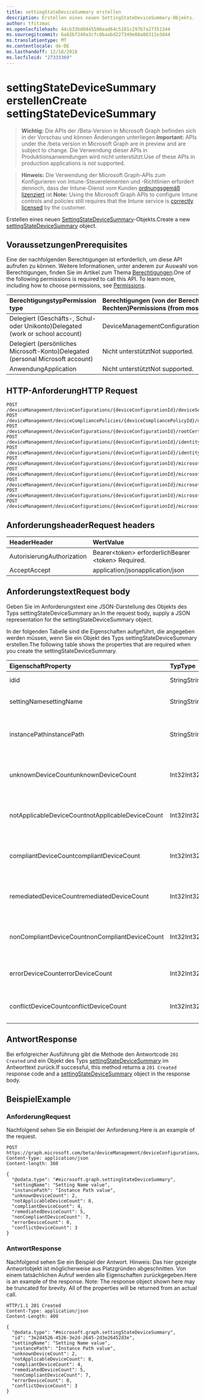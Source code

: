```yaml
---
title: settingStateDeviceSummary erstellen
description: Erstellen eines neuen SettingStateDeviceSummary-Objekts.
author: tfitzmac
ms.openlocfilehash: 44cb33bd0445586ead64c5101c297b7a27351344
ms.sourcegitcommit: 6a82bf240a3cfc0baabd227349e08a08311e3d44
ms.translationtype: MT
ms.contentlocale: de-DE
ms.lasthandoff: 12/18/2018
ms.locfileid: "27333369"
---
```

# <a name="create-settingstatedevicesummary"></a><span data-ttu-id="9071e-103">settingStateDeviceSummary erstellen</span><span class="sxs-lookup"><span data-stu-id="9071e-103">Create settingStateDeviceSummary</span></span>

> <span data-ttu-id="9071e-104">**Wichtig:** Die APIs der /Beta-Version in Microsoft Graph befinden sich in der Vorschau und können Änderungen unterliegen.</span><span class="sxs-lookup"><span data-stu-id="9071e-104">**Important:** APIs under the /beta version in Microsoft Graph are in preview and are subject to change.</span></span> <span data-ttu-id="9071e-105">Die Verwendung dieser APIs in Produktionsanwendungen wird nicht unterstützt.</span><span class="sxs-lookup"><span data-stu-id="9071e-105">Use of these APIs in production applications is not supported.</span></span>

> <span data-ttu-id="9071e-106">**Hinweis:** Die Verwendung der Microsoft Graph-APIs zum Konfigurieren von Intune-Steuerelementen und -Richtlinien erfordert dennoch, dass der Intune-Dienst vom Kunden [ordnungsgemäß lizenziert](https://go.microsoft.com/fwlink/?linkid=839381) ist.</span><span class="sxs-lookup"><span data-stu-id="9071e-106">**Note:** Using the Microsoft Graph APIs to configure Intune controls and policies still requires that the Intune service is [correctly licensed](https://go.microsoft.com/fwlink/?linkid=839381) by the customer.</span></span>

<span data-ttu-id="9071e-107">Erstellen eines neuen [SettingStateDeviceSummary](../resources/intune-deviceconfig-settingstatedevicesummary.md)-Objekts.</span><span class="sxs-lookup"><span data-stu-id="9071e-107">Create a new [settingStateDeviceSummary](../resources/intune-deviceconfig-settingstatedevicesummary.md) object.</span></span>
## <a name="prerequisites"></a><span data-ttu-id="9071e-108">Voraussetzungen</span><span class="sxs-lookup"><span data-stu-id="9071e-108">Prerequisites</span></span>
<span data-ttu-id="9071e-p102">Eine der nachfolgenden Berechtigungen ist erforderlich, um diese API aufrufen zu können. Weitere Informationen, unter anderem zur Auswahl von Berechtigungen, finden Sie im Artikel zum Thema [Berechtigungen](/graph/permissions-reference).</span><span class="sxs-lookup"><span data-stu-id="9071e-p102">One of the following permissions is required to call this API. To learn more, including how to choose permissions, see [Permissions](/graph/permissions-reference).</span></span>

|<span data-ttu-id="9071e-111">Berechtigungstyp</span><span class="sxs-lookup"><span data-stu-id="9071e-111">Permission type</span></span>|<span data-ttu-id="9071e-112">Berechtigungen (von der Berechtigung mit den meisten Rechten zu der mit den wenigsten Rechten)</span><span class="sxs-lookup"><span data-stu-id="9071e-112">Permissions (from most to least privileged)</span></span>|
|:---|:---|
|<span data-ttu-id="9071e-113">Delegiert (Geschäfts-, Schul- oder Unikonto)</span><span class="sxs-lookup"><span data-stu-id="9071e-113">Delegated (work or school account)</span></span>|<span data-ttu-id="9071e-114">DeviceManagementConfiguration.ReadWrite.All</span><span class="sxs-lookup"><span data-stu-id="9071e-114">DeviceManagementConfiguration.ReadWrite.All</span></span>|
|<span data-ttu-id="9071e-115">Delegiert (persönliches Microsoft-Konto)</span><span class="sxs-lookup"><span data-stu-id="9071e-115">Delegated (personal Microsoft account)</span></span>|<span data-ttu-id="9071e-116">Nicht unterstützt</span><span class="sxs-lookup"><span data-stu-id="9071e-116">Not supported.</span></span>|
|<span data-ttu-id="9071e-117">Anwendung</span><span class="sxs-lookup"><span data-stu-id="9071e-117">Application</span></span>|<span data-ttu-id="9071e-118">Nicht unterstützt</span><span class="sxs-lookup"><span data-stu-id="9071e-118">Not supported.</span></span>|

## <a name="http-request"></a><span data-ttu-id="9071e-119">HTTP-Anforderung</span><span class="sxs-lookup"><span data-stu-id="9071e-119">HTTP Request</span></span>
<!-- {
  "blockType": "ignored"
}
-->
``` http
POST /deviceManagement/deviceConfigurations/{deviceConfigurationId}/deviceSettingStateSummaries
POST /deviceManagement/deviceCompliancePolicies/{deviceCompliancePolicyId}/deviceSettingStateSummaries
POST /deviceManagement/deviceConfigurations/{deviceConfigurationId}/rootCertificate/deviceSettingStateSummaries
POST /deviceManagement/deviceConfigurations/{deviceConfigurationId}/identityCertificate/deviceSettingStateSummaries
POST /deviceManagement/deviceConfigurations/{deviceConfigurationId}/identityCertificate/rootCertificate/deviceSettingStateSummaries
POST /deviceManagement/deviceConfigurations/{deviceConfigurationId}/microsoft.graph.iosScepCertificateProfile/rootCertificate/deviceSettingStateSummaries
POST /deviceManagement/deviceConfigurations/{deviceConfigurationId}/microsoft.graph.macOSScepCertificateProfile/rootCertificate/deviceSettingStateSummaries
POST /deviceManagement/deviceConfigurations/{deviceConfigurationId}/microsoft.graph.windowsPhone81VpnConfiguration/identityCertificate/deviceSettingStateSummaries
POST /deviceManagement/deviceConfigurations/{deviceConfigurationId}/microsoft.graph.windowsWifiEnterpriseEAPConfiguration/identityCertificateForClientAuthentication/deviceSettingStateSummaries
POST /deviceManagement/deviceConfigurations/{deviceConfigurationId}/microsoft.graph.windowsWifiEnterpriseEAPConfiguration/rootCertificatesForServerValidation/{windows81TrustedRootCertificateId}/deviceSettingStateSummaries
```

## <a name="request-headers"></a><span data-ttu-id="9071e-120">Anforderungsheader</span><span class="sxs-lookup"><span data-stu-id="9071e-120">Request headers</span></span>
|<span data-ttu-id="9071e-121">Header</span><span class="sxs-lookup"><span data-stu-id="9071e-121">Header</span></span>|<span data-ttu-id="9071e-122">Wert</span><span class="sxs-lookup"><span data-stu-id="9071e-122">Value</span></span>|
|:---|:---|
|<span data-ttu-id="9071e-123">Autorisierung</span><span class="sxs-lookup"><span data-stu-id="9071e-123">Authorization</span></span>|<span data-ttu-id="9071e-124">Bearer&lt;token&gt; erforderlich</span><span class="sxs-lookup"><span data-stu-id="9071e-124">Bearer &lt;token&gt; Required.</span></span>|
|<span data-ttu-id="9071e-125">Accept</span><span class="sxs-lookup"><span data-stu-id="9071e-125">Accept</span></span>|<span data-ttu-id="9071e-126">application/json</span><span class="sxs-lookup"><span data-stu-id="9071e-126">application/json</span></span>|

## <a name="request-body"></a><span data-ttu-id="9071e-127">Anforderungstext</span><span class="sxs-lookup"><span data-stu-id="9071e-127">Request body</span></span>
<span data-ttu-id="9071e-128">Geben Sie im Anforderungstext eine JSON-Darstellung des Objekts des Typs settingStateDeviceSummary an.</span><span class="sxs-lookup"><span data-stu-id="9071e-128">In the request body, supply a JSON representation for the settingStateDeviceSummary object.</span></span>

<span data-ttu-id="9071e-129">In der folgenden Tabelle sind die Eigenschaften aufgeführt, die angegeben werden müssen, wenn Sie ein Objekt des Typs settingStateDeviceSummary erstellen.</span><span class="sxs-lookup"><span data-stu-id="9071e-129">The following table shows the properties that are required when you create the settingStateDeviceSummary.</span></span>

|<span data-ttu-id="9071e-130">Eigenschaft</span><span class="sxs-lookup"><span data-stu-id="9071e-130">Property</span></span>|<span data-ttu-id="9071e-131">Typ</span><span class="sxs-lookup"><span data-stu-id="9071e-131">Type</span></span>|<span data-ttu-id="9071e-132">Beschreibung</span><span class="sxs-lookup"><span data-stu-id="9071e-132">Description</span></span>|
|:---|:---|:---|
|<span data-ttu-id="9071e-133">id</span><span class="sxs-lookup"><span data-stu-id="9071e-133">id</span></span>|<span data-ttu-id="9071e-134">String</span><span class="sxs-lookup"><span data-stu-id="9071e-134">String</span></span>|<span data-ttu-id="9071e-135">Schlüssel der Entität</span><span class="sxs-lookup"><span data-stu-id="9071e-135">Key of the entity.</span></span>|
|<span data-ttu-id="9071e-136">settingName</span><span class="sxs-lookup"><span data-stu-id="9071e-136">settingName</span></span>|<span data-ttu-id="9071e-137">String</span><span class="sxs-lookup"><span data-stu-id="9071e-137">String</span></span>|<span data-ttu-id="9071e-138">Name der Einstellung</span><span class="sxs-lookup"><span data-stu-id="9071e-138">Name of the setting</span></span>|
|<span data-ttu-id="9071e-139">instancePath</span><span class="sxs-lookup"><span data-stu-id="9071e-139">instancePath</span></span>|<span data-ttu-id="9071e-140">String</span><span class="sxs-lookup"><span data-stu-id="9071e-140">String</span></span>|<span data-ttu-id="9071e-141">Name des zur Einstellung gehörenden Objekts des Typs „InstancePath“</span><span class="sxs-lookup"><span data-stu-id="9071e-141">Name of the InstancePath for the setting</span></span>|
|<span data-ttu-id="9071e-142">unknownDeviceCount</span><span class="sxs-lookup"><span data-stu-id="9071e-142">unknownDeviceCount</span></span>|<span data-ttu-id="9071e-143">Int32</span><span class="sxs-lookup"><span data-stu-id="9071e-143">Int32</span></span>|<span data-ttu-id="9071e-144">Anzahl der Geräte mit Meldung „Unknown“ für die Einstellung</span><span class="sxs-lookup"><span data-stu-id="9071e-144">Device Unkown count for the setting</span></span>|
|<span data-ttu-id="9071e-145">notApplicableDeviceCount</span><span class="sxs-lookup"><span data-stu-id="9071e-145">notApplicableDeviceCount</span></span>|<span data-ttu-id="9071e-146">Int32</span><span class="sxs-lookup"><span data-stu-id="9071e-146">Int32</span></span>|<span data-ttu-id="9071e-147">Anzahl der Geräte mit Meldung „Not Applicable“ für die Einstellung</span><span class="sxs-lookup"><span data-stu-id="9071e-147">Device Not Applicable count for the setting</span></span>|
|<span data-ttu-id="9071e-148">compliantDeviceCount</span><span class="sxs-lookup"><span data-stu-id="9071e-148">compliantDeviceCount</span></span>|<span data-ttu-id="9071e-149">Int32</span><span class="sxs-lookup"><span data-stu-id="9071e-149">Int32</span></span>|<span data-ttu-id="9071e-150">Anzahl der Geräte mit Meldung „Compliant“ für die Einstellung</span><span class="sxs-lookup"><span data-stu-id="9071e-150">Device Compliant count for the setting</span></span>|
|<span data-ttu-id="9071e-151">remediatedDeviceCount</span><span class="sxs-lookup"><span data-stu-id="9071e-151">remediatedDeviceCount</span></span>|<span data-ttu-id="9071e-152">Int32</span><span class="sxs-lookup"><span data-stu-id="9071e-152">Int32</span></span>|<span data-ttu-id="9071e-153">Anzahl der Geräte mit Meldung „Compliant“ für die Einstellung</span><span class="sxs-lookup"><span data-stu-id="9071e-153">Device Compliant count for the setting</span></span>|
|<span data-ttu-id="9071e-154">nonCompliantDeviceCount</span><span class="sxs-lookup"><span data-stu-id="9071e-154">nonCompliantDeviceCount</span></span>|<span data-ttu-id="9071e-155">Int32</span><span class="sxs-lookup"><span data-stu-id="9071e-155">Int32</span></span>|<span data-ttu-id="9071e-156">Anzahl der Geräte mit Meldung „NonCompliant“ für die Einstellung</span><span class="sxs-lookup"><span data-stu-id="9071e-156">Device NonCompliant count for the setting</span></span>|
|<span data-ttu-id="9071e-157">errorDeviceCount</span><span class="sxs-lookup"><span data-stu-id="9071e-157">errorDeviceCount</span></span>|<span data-ttu-id="9071e-158">Int32</span><span class="sxs-lookup"><span data-stu-id="9071e-158">Int32</span></span>|<span data-ttu-id="9071e-159">Anzahl der Geräte mit Meldung „Error“ für die Einstellung</span><span class="sxs-lookup"><span data-stu-id="9071e-159">Device error count for the setting</span></span>|
|<span data-ttu-id="9071e-160">conflictDeviceCount</span><span class="sxs-lookup"><span data-stu-id="9071e-160">conflictDeviceCount</span></span>|<span data-ttu-id="9071e-161">Int32</span><span class="sxs-lookup"><span data-stu-id="9071e-161">Int32</span></span>|<span data-ttu-id="9071e-162">Anzahl der Geräte mit Meldung „Conflict“ für die Einstellung</span><span class="sxs-lookup"><span data-stu-id="9071e-162">Device conflict error count for the setting</span></span>|



## <a name="response"></a><span data-ttu-id="9071e-163">Antwort</span><span class="sxs-lookup"><span data-stu-id="9071e-163">Response</span></span>
<span data-ttu-id="9071e-164">Bei erfolgreicher Ausführung gibt die Methode den Antwortcode `201 Created` und ein Objekt des Typs [settingStateDeviceSummary](../resources/intune-deviceconfig-settingstatedevicesummary.md) im Antworttext zurück.</span><span class="sxs-lookup"><span data-stu-id="9071e-164">If successful, this method returns a `201 Created` response code and a [settingStateDeviceSummary](../resources/intune-deviceconfig-settingstatedevicesummary.md) object in the response body.</span></span>

## <a name="example"></a><span data-ttu-id="9071e-165">Beispiel</span><span class="sxs-lookup"><span data-stu-id="9071e-165">Example</span></span>
### <a name="request"></a><span data-ttu-id="9071e-166">Anforderung</span><span class="sxs-lookup"><span data-stu-id="9071e-166">Request</span></span>
<span data-ttu-id="9071e-167">Nachfolgend sehen Sie ein Beispiel der Anforderung.</span><span class="sxs-lookup"><span data-stu-id="9071e-167">Here is an example of the request.</span></span>
``` http
POST https://graph.microsoft.com/beta/deviceManagement/deviceConfigurations/{deviceConfigurationId}/deviceSettingStateSummaries
Content-type: application/json
Content-length: 360

{
  "@odata.type": "#microsoft.graph.settingStateDeviceSummary",
  "settingName": "Setting Name value",
  "instancePath": "Instance Path value",
  "unknownDeviceCount": 2,
  "notApplicableDeviceCount": 8,
  "compliantDeviceCount": 4,
  "remediatedDeviceCount": 5,
  "nonCompliantDeviceCount": 7,
  "errorDeviceCount": 0,
  "conflictDeviceCount": 3
}
```

### <a name="response"></a><span data-ttu-id="9071e-168">Antwort</span><span class="sxs-lookup"><span data-stu-id="9071e-168">Response</span></span>
<span data-ttu-id="9071e-p103">Nachfolgend sehen Sie ein Beispiel der Antwort. Hinweis: Das hier gezeigte Antwortobjekt ist möglicherweise aus Platzgründen abgeschnitten. Von einem tatsächlichen Aufruf werden alle Eigenschaften zurückgegeben.</span><span class="sxs-lookup"><span data-stu-id="9071e-p103">Here is an example of the response. Note: The response object shown here may be truncated for brevity. All of the properties will be returned from an actual call.</span></span>
``` http
HTTP/1.1 201 Created
Content-Type: application/json
Content-Length: 409

{
  "@odata.type": "#microsoft.graph.settingStateDeviceSummary",
  "id": "3e2d4526-4526-3e2d-2645-2d3e26452d3e",
  "settingName": "Setting Name value",
  "instancePath": "Instance Path value",
  "unknownDeviceCount": 2,
  "notApplicableDeviceCount": 8,
  "compliantDeviceCount": 4,
  "remediatedDeviceCount": 5,
  "nonCompliantDeviceCount": 7,
  "errorDeviceCount": 0,
  "conflictDeviceCount": 3
}
```





